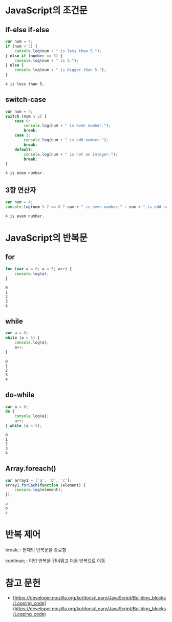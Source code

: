 # JavaScript의 조건문

## if-else if-else

```javascript
var num = 4;
if (num < 5) {
    console.log(num + " is less than 5.");
} else if (number == 5) {
    console.log(num + " is 5.");
} else {
    console.log(num + " is bigger than 5.");
}
```

```text
4 is less than 5.
```

## switch-case

```javascript
var num = 4;
switch (num % 2) {
    case 0:
        console.log(num + " is even number.");
        break;
    case 1:
        console.log(num + " is odd number.");
        break;
    default:
        console.log(num + " is not an integer.");
        break;
}
```

```text
4 is even number.
```

## 3항 연산자

```javascript
var num = 4;
console.log(num % 2 == 0 ? num + " is even number." : num + " is odd number.");
```

```text
4 is even number.
```

# JavaScript의 반복문

## for

```javascript
for (var a = 0; a < 5; a++) {
    console.log(a);
}
```

```text
0
1
2
3
4
```

## while

```javascript
var a = 0;
while (a < 5) {
    console.log(a);
    a++;
}
```

```text
0
1
2
3
4
```

## do-while

```javascript
var a = 0;
do {
    console.log(a);
    a++;
} while (a < 5);
```

```text
0
1
2
3
4
```

## Array.foreach()

```javascript
var array1 = ['a', 'b', 'c'];
array1.forEach(function (element) {
    console.log(element);
});
```

```text
a
b
c
```

# 반복 제어

break; : 현재의 반복문을 종료함  

continue; : 이번 반복을 건너뛰고 다음 반복으로 이동

# 참고 문헌
- [https://developer.mozilla.org/ko/docs/Learn/JavaScript/Building_blocks/Looping_code](https://developer.mozilla.org/ko/docs/Learn/JavaScript/Building_blocks/Looping_code)